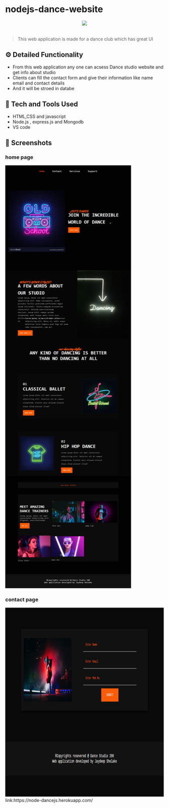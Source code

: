 # nodejs-dance-website
<div align="center">
  <img width="200px" src="https://img.icons8.com/dusk/2x/dancing.png"/>
</div>
<br>

> This web application is made for  a dance club which has great UI 


## ⚙️ Detailed Functionality
* From this web application any one  can acsess Dance studio website and get info about studio
* Clients can fill the contact form and give their information like name email and contact details
* And it will be stroed in databe
 
## 🚀 Tech and Tools Used

* HTML,CSS and javascript
* Node.js , express.js and Mongodb
* VS code


## 📸 Screenshots
### home page
<img src="node-dancejs.herokuapp.com_.png" width='400px' height="auto">

### contact page
<img src="node-dancejs.herokuapp.com_contact.png" width="800px" height="600px">
link:https://node-dancejs.herokuapp.com/
